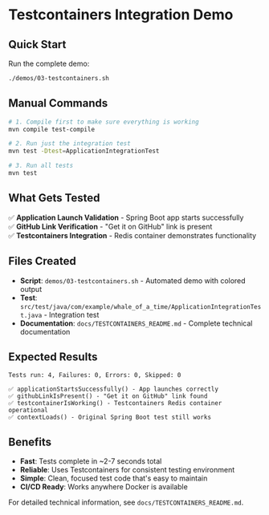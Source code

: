 # Testcontainers Integration Demo

## Quick Start

Run the complete demo:
```bash
./demos/03-testcontainers.sh
```

## Manual Commands

```bash
# 1. Compile first to make sure everything is working
mvn compile test-compile

# 2. Run just the integration test
mvn test -Dtest=ApplicationIntegrationTest

# 3. Run all tests
mvn test
```

## What Gets Tested

✅ **Application Launch Validation** - Spring Boot app starts successfully  
✅ **GitHub Link Verification** - "Get it on GitHub" link is present  
✅ **Testcontainers Integration** - Redis container demonstrates functionality

## Files Created

- **Script**: `demos/03-testcontainers.sh` - Automated demo with colored output
- **Test**: `src/test/java/com/example/whale_of_a_time/ApplicationIntegrationTest.java` - Integration test
- **Documentation**: `docs/TESTCONTAINERS_README.md` - Complete technical documentation

## Expected Results

```
Tests run: 4, Failures: 0, Errors: 0, Skipped: 0

✅ applicationStartsSuccessfully() - App launches correctly
✅ githubLinkIsPresent() - "Get it on GitHub" link found  
✅ testcontainerIsWorking() - Testcontainers Redis container operational
✅ contextLoads() - Original Spring Boot test still works
```

## Benefits

- **Fast**: Tests complete in ~2-7 seconds total
- **Reliable**: Uses Testcontainers for consistent testing environment  
- **Simple**: Clean, focused test code that's easy to maintain
- **CI/CD Ready**: Works anywhere Docker is available

For detailed technical information, see `docs/TESTCONTAINERS_README.md`.